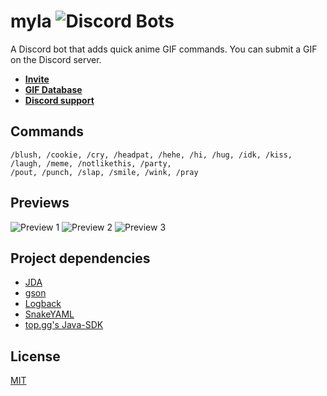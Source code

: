 # myla ![Discord Bots](https://top.gg/api/widget/servers/658109944859459604.svg)

A Discord bot that adds quick anime GIF commands. You can submit a GIF on the Discord server.

- **[Invite](https://myla.alkanife.fr/invite)**
- **[GIF Database](https://myla.alkanife.fr/images)**
- **[Discord support](https://discord.gg/SFFJshHbsy)**

## Commands
```
/blush, /cookie, /cry, /headpat, /hehe, /hi, /hug, /idk, /kiss, /laugh, /meme, /notlikethis, /party,
/pout, /punch, /slap, /smile, /wink, /pray
```

## Previews

![Preview 1](https://myla.alkanife.fr/images/preview/preview1.png)
![Preview 2](https://myla.alkanife.fr/images/preview/preview2.png)
![Preview 3](https://myla.alkanife.fr/images/preview/preview3.png)

## Project dependencies
- [JDA](https://github.com/DV8FromTheWorld/JDA)
- [gson](https://github.com/google/gson)
- [Logback](http://logback.qos.ch/)
- [SnakeYAML](https://mvnrepository.com/artifact/org.yaml/snakeyaml)
- [top.gg's Java-SDK](https://github.com/top-gg/Java-SDK)

## License
[MIT](https://opensource.org/licenses/MIT)
